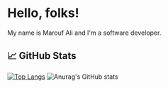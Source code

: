 # Hello, folks!

My name is Marouf Ali and I'm a software developer. 

## &#x1f4c8; GitHub Stats
[![Top Langs](https://github-readme-stats.vercel.app/api/top-langs/?username=bt-marouf-ali&langs_count=8&theme=gotham)](https://github.com/anuraghazra/github-readme-stats)
![Anurag's GitHub stats](https://github-readme-stats.vercel.app/api?username=bt-marouf-ali&show_icons=true&include_all_commits=true&theme=gotham)

<!---
bt-marouf-ali/bt-marouf-ali is a ✨ special ✨ repository because its `README.md` (this file) appears on your GitHub profile.
You can click the Preview link to take a look at your changes.
--->
